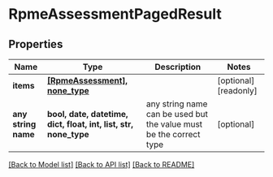 # RpmeAssessmentPagedResult


## Properties
Name | Type | Description | Notes
------------ | ------------- | ------------- | -------------
**items** | [**[RpmeAssessment], none_type**](RpmeAssessment.md) |  | [optional] [readonly] 
**any string name** | **bool, date, datetime, dict, float, int, list, str, none_type** | any string name can be used but the value must be the correct type | [optional]

[[Back to Model list]](../README.md#documentation-for-models) [[Back to API list]](../README.md#documentation-for-api-endpoints) [[Back to README]](../README.md)


